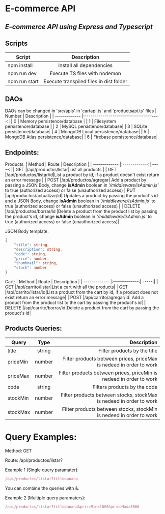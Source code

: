 # E-commerce API 
## _E-commerce API using Express and Typescript_

## Scripts
| Script        | Description                            |
| ------------- |:--------------------------------------:|
| npm install   | Install all dependencies               |
| npm run dev   | Execute TS files with nodemon          | 
| npm run start | Execute transpiled files in dist folder|
## DAOs
DAOs can be changed in 'src/apis' in 'cartapi.ts' and 'productsapi.ts' files
| Number        | Description                            |
| ------------- |:--------------------------------------:|
| 0 | Memory persistence/database           |
| 1 | Filesystem persistence/database          | 
| 2 | MySQL persistence/database|
| 3 | SQLite persistence/database|
| 4 | MongoDB Local persistence/database|
| 5 | MongoDB Atlas persistence/database|
| 6 | Firebase persistence/database|

## Endpoints:
Products:
| Method       | Route          | Description  |
| ------------- |:-------------:| -----:|
| GET     |/api/productos/listar|List all products |
| GET     |/api/productos/listar/id|List a product by id, if a product doesn't exist return an error message |
| POST    |/api/productos/agregar| Add a product by passing a JSON Body, change **isAdmin** boolean in *'/middleware/isAdmin.js'* to true (authorized access) or false (unauthorized access)
| PUT     |api/productos/actualizar/id| Updates a product by passing the product's id and a JSON Body, change **isAdmin** boolean in *'/middleware/isAdmin.js'* to true (authorized access) or false (unauthorized access) |
| DELETE |/api/productos/borrar/id |Delete a product from the product list by passing the product's id, change  **isAdmin** boolean in *'/middleware/isAdmin.js'* to true (authorized access) or false (unauthorized access)|

JSON Body template: 
```Typescript
{
    "title": string,
    "description": string,
    "code": string,
    "price": number,
    "thumbnail": string,
    "stock": number
}
```


Cart:
| Method       | Route          | Description  |
| ------------- |:-------------:| -----:|
| GET     |/api/carrito/listar|List a cart with all the products|
| GET     |/api/carrito/listar/id|List a product from the cart by id, if a product does not exist return an error message|
| POST    |/api/carrito/agregar/id| Add a product from the product list to the cart by passing the product's id|
| DELETE |/api/carrito/borrar/id|Delete a product from the cart by passing the product's id|

## Products Queries:


| Query      | Type          | Description  |
| ------------- |:-------------:| -----:|
| title     |string|Filter products by the title|
| priceMin     |number| Filter products between prices, priceMax is nedeed in order to work|
| priceMax   |number| Filter products between prices, priceMin is nedeed in order to work|
| code |string|Filters products by the code|
| stockMin |number|Filter products between stocks, stockMax is nedeed in order to work|
| stockMax |number|Filter products between stocks, stockMin is nedeed in order to work|

# Query Examples:
Method: GET

Route: /api/productos/listar?

Example 1 (Single query paramater):
```Typescript
/api/productos/listar?title=anana
````

You can combine the queries with &.

Example 2 (Multiple query paramaters): 
```Typescript
/api/productos/listar?title=anana&priceMin=1000&priceMax=5000
```